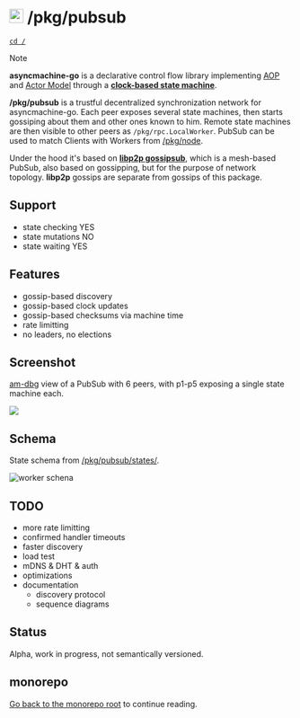# <img src="https://pancsta.github.io/assets/asyncmachine-go/logo.png" height="25"/> /pkg/pubsub

[`cd /`](/README.md)

> [!NOTE]
> **asyncmachine-go** is a declarative control flow library implementing [AOP](https://en.wikipedia.org/wiki/Aspect-oriented_programming)
> and [Actor Model](https://en.wikipedia.org/wiki/Actor_model) through a **[clock-based state machine](/pkg/machine/README.md)**.

**/pkg/pubsub** is a trustful decentralized synchronization network for asyncmachine-go. Each peer exposes several state
machines, then starts gossiping about them and other ones known to him. Remote state machines are then visible to other
peers as `/pkg/rpc.LocalWorker`. PubSub can be used to match Clients with Workers from [/pkg/node](/pkg/node/README.md).

Under the hood it's based on [**libp2p gossipsub**](https://github.com/libp2p/go-libp2p-pubsub), which is a mesh-based
PubSub, also based on gossipping, but for the purpose of network topology. **libp2p** gossips are separate from gossips
of this package.

## Support

- state checking YES
- state mutations NO
- state waiting YES

## Features

- gossip-based discovery
- gossip-based clock updates
- gossip-based checksums via machine time
- rate limitting
- no leaders, no elections

## Screenshot

[am-dbg](/tools/cmd/am-dbg/README.md) view of a PubSub with 6 peers, with p1-p5 exposing a single state machine each.

![](https://pancsta.github.io/assets/asyncmachine-go/am-dbg/pubsub.png)

## Schema

State schema from [/pkg/pubsub/states/](/pkg/pubsub/states/ss_topic.go).

![worker schena](https://pancsta.github.io/assets/asyncmachine-go/schemas/pubsub.svg)

## TODO

- more rate limitting
- confirmed handler timeouts
- faster discovery
- load test
- mDNS & DHT & auth
- optimizations
- documentation
  - discovery protocol
  - sequence diagrams

## Status

Alpha, work in progress, not semantically versioned.

## monorepo

[Go back to the monorepo root](/README.md) to continue reading.
